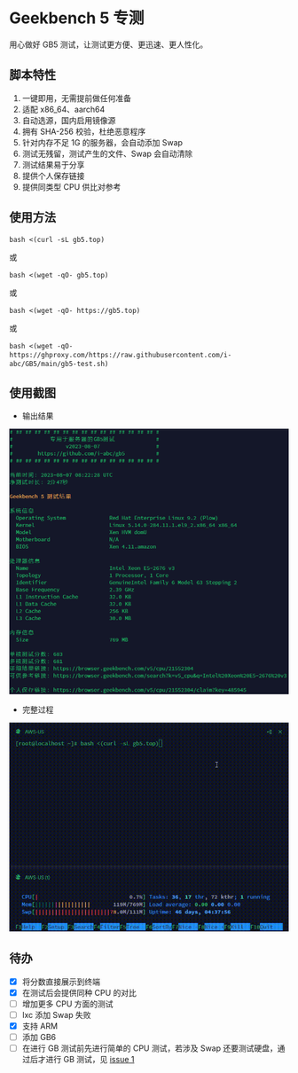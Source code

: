 # Geekbench 5 专测

用心做好 GB5 测试，让测试更方便、更迅速、更人性化。

## 脚本特性

1. 一键即用，无需提前做任何准备
2. 适配 x86_64、aarch64
3. 自动选源，国内启用镜像源
4. 拥有 SHA-256 校验，杜绝恶意程序
5. 针对内存不足 1G 的服务器，会自动添加 Swap
6. 测试无残留，测试产生的文件、Swap 会自动清除
7. 测试结果易于分享
8. 提供个人保存链接
9. 提供同类型 CPU 供比对参考

## 使用方法

```
bash <(curl -sL gb5.top)
```

或

```
bash <(wget -qO- gb5.top)
```

或
```
bash <(wget -qO- https://gb5.top)
```

或

```
bash <(wget -qO- https://ghproxy.com/https://raw.githubusercontent.com/i-abc/GB5/main/gb5-test.sh)
```

## 使用截图

- 输出结果

![](https://github.com/i-abc/GB5/raw/main/images/1.png)

- 完整过程

![](https://github.com/i-abc/GB5/raw/main/images/1.gif)

## 待办

- [x] 将分数直接展示到终端
- [x] 在测试后会提供同种 CPU 的对比
- [ ] 增加更多 CPU 方面的测试
- [ ] lxc 添加 Swap 失败
- [x] 支持 ARM
- [ ] 添加 GB6
- [ ] 在进行 GB 测试前先进行简单的 CPU 测试，若涉及 Swap 还要测试硬盘，通过后才进行 GB 测试，见 [issue 1](https://github.com/i-abc/GB5/issues/1)

